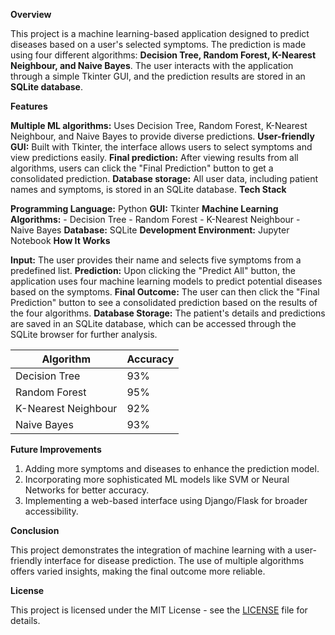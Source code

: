 **Overview**

This project is a machine learning-based application designed to predict diseases based on a user's selected symptoms. The prediction is made using four different algorithms: **Decision Tree, Random Forest, K-Nearest Neighbour, and Naive Bayes**. The user interacts with the application through a simple Tkinter GUI, and the prediction results are stored in an **SQLite database**.

**Features**

**Multiple ML algorithms:** Uses Decision Tree, Random Forest, K-Nearest Neighbour, and Naive Bayes to provide diverse predictions.
**User-friendly GUI:** Built with Tkinter, the interface allows users to select symptoms and view predictions easily.
**Final prediction:** After viewing results from all algorithms, users can click the "Final Prediction" button to get a consolidated prediction.
**Database storage:** All user data, including patient names and symptoms, is stored in an SQLite database.
**Tech Stack**

**Programming Language:** Python
**GUI:** Tkinter
**Machine Learning Algorithms:**
    - Decision Tree
    - Random Forest
    - K-Nearest Neighbour
    - Naive Bayes
**Database:** SQLite
**Development Environment:** Jupyter Notebook
**How It Works**

**Input:** The user provides their name and selects five symptoms from a predefined list.
**Prediction:** Upon clicking the "Predict All" button, the application uses four machine learning models to predict potential diseases based on the symptoms.
**Final Outcome:** The user can then click the "Final Prediction" button to see a consolidated prediction based on the results of the four algorithms.
**Database Storage:** The patient's details and predictions are saved in an SQLite database, which can be accessed through the SQLite browser for further analysis.


| Algorithm            | Accuracy |
|----------------------|----------|
| Decision Tree        | 93%      |
| Random Forest        | 95%      |
| K-Nearest Neighbour  | 92%      |
| Naive Bayes          | 93%      |

**Future Improvements**

1. Adding more symptoms and diseases to enhance the prediction model.
2. Incorporating more sophisticated ML models like SVM or Neural Networks for better accuracy.
3. Implementing a web-based interface using Django/Flask for broader accessibility.

**Conclusion**

This project demonstrates the integration of machine learning with a user-friendly interface for disease prediction. The use of multiple algorithms offers varied insights, making the final outcome more reliable.

**License**

This project is licensed under the MIT License - see the [LICENSE](LICENSE) file for details.

